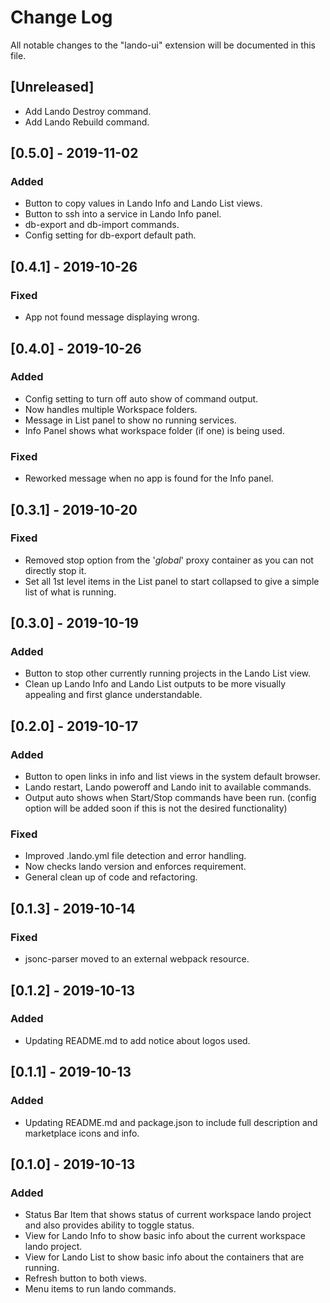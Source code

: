 # Change Log

All notable changes to the "lando-ui" extension will be documented in this file.

## [Unreleased]

- Add Lando Destroy command.
- Add Lando Rebuild command.

## [0.5.0] - 2019-11-02

### Added

- Button to copy values in Lando Info and Lando List views.
- Button to ssh into a service in Lando Info panel.
- db-export and db-import commands.
- Config setting for db-export default path.

## [0.4.1] - 2019-10-26

### Fixed

- App not found message displaying wrong.

## [0.4.0] - 2019-10-26

### Added

- Config setting to turn off auto show of command output.
- Now handles multiple Workspace folders.
- Message in List panel to show no running services.
- Info Panel shows what workspace folder (if one) is being used.

### Fixed

- Reworked message when no app is found for the Info panel.

## [0.3.1] - 2019-10-20

### Fixed

- Removed stop option from the '_global_' proxy container as you can not directly stop it.
- Set all 1st level items in the List panel to start collapsed to give a simple list of what is running.

## [0.3.0] - 2019-10-19

### Added

- Button to stop other currently running projects in the Lando List view.
- Clean up Lando Info and Lando List outputs to be more visually appealing and first glance understandable.

## [0.2.0] - 2019-10-17

### Added

- Button to open links in info and list views in the system default browser.
- Lando restart, Lando poweroff and Lando init to available commands.
- Output auto shows when Start/Stop commands have been run. (config option will be added soon if this is not the desired functionality)

### Fixed

- Improved .lando.yml file detection and error handling.
- Now checks lando version and enforces requirement.
- General clean up of code and refactoring.

## [0.1.3] - 2019-10-14

### Fixed

- jsonc-parser moved to an external webpack resource.

## [0.1.2] - 2019-10-13

### Added

- Updating README.md to add notice about logos used.

## [0.1.1] - 2019-10-13

### Added

- Updating README.md and package.json to include full description and marketplace icons and info.

## [0.1.0] - 2019-10-13

### Added

- Status Bar Item that shows status of current workspace lando project and also provides ability to toggle status.
- View for Lando Info to show basic info about the current workspace lando project.
- View for Lando List to show basic info about the containers that are running.
- Refresh button to both views.
- Menu items to run lando commands.
